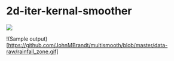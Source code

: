 # 2d-iter-kernal-smoother

<img src="https://github.com/JohnMBrandt/multismooth/blob/master/data-raw/rainfall_zone.gif?raw=true"/>

!(Sample output)[https://github.com/JohnMBrandt/multismooth/blob/master/data-raw/rainfall_zone.gif]
